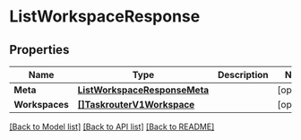 # ListWorkspaceResponse

## Properties

Name | Type | Description | Notes
------------ | ------------- | ------------- | -------------
**Meta** | [**ListWorkspaceResponseMeta**](ListWorkspaceResponseMeta.md) |  |[optional] 
**Workspaces** | [**[]TaskrouterV1Workspace**](TaskrouterV1Workspace.md) |  |[optional] 

[[Back to Model list]](../README.md#documentation-for-models) [[Back to API list]](../README.md#documentation-for-api-endpoints) [[Back to README]](../README.md)



